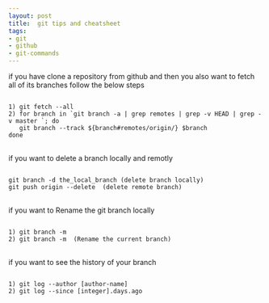 ```yaml
---
layout: post
title:  git tips and cheatsheet
tags:
- git
- github
- git-commands
---
```


<p>
if you have clone a repository from github and then you also want to fetch all of its branches follow the below steps
</p>

<pre><code>
1) git fetch --all
2) for branch in `git branch -a | grep remotes | grep -v HEAD | grep -v master `; do
   git branch --track ${branch#remotes/origin/} $branch
done
</code>
</pre>
<p>
if you want to delete a branch locally and remotly
</p>

<pre><code>
git branch -d the_local_branch (delete branch locally)
git push origin --delete <branchName> (delete remote branch)
</code>
</pre>

<p>
if you want to Rename the git branch locally
</p>

<pre><code>
1) git branch -m <oldname> <newname>
2) git branch -m <newname> (Rename the current branch)
</code>
</pre>

<p>
if you want to see the history of your branch
</p>

<pre><code>
1) git log --author [author-name]
2) git log --since [integer].days.ago
</code>
</pre>
